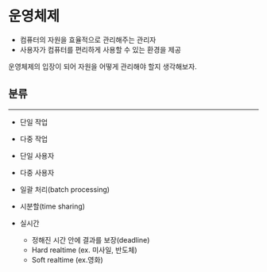# 운영체제

- 컴퓨터의 자원을 효율적으로 관리해주는 관리자
- 사용자가 컴퓨터를 편리하게 사용할 수 있는 환경을 제공

운영체제의 입장이 되어 자원을 어떻게 관리해야 할지 생각해보자.

## 분류

---

- 단일 작업
- 다중 작업

- 단일 사용자
- 다중 사용자

- 일괄 처리(batch processing)
- 시분할(time sharing)
- 실시간
    - 정해진 시간 안에 결과를 보장(deadline)
    - Hard realtime (ex. 미사일, 반도체)
    - Soft realtime (ex.영화)